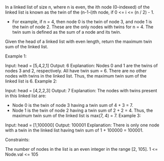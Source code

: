 In a linked list of size n, where n is even, the ith node (0-indexed) of the linked list is known as the twin of the (n-1-i)th node, if 0 <= i <= (n / 2) - 1.

  - For example, if n = 4, then node 0 is the twin of node 3, and node 1 is the twin of node 2. These are the only nodes with twins for n = 4.
The twin sum is defined as the sum of a node and its twin.

Given the head of a linked list with even length, return the maximum twin sum of the linked list.

 

Example 1:

  Input: head = [5,4,2,1]
  Output: 6
  Explanation:
  Nodes 0 and 1 are the twins of nodes 3 and 2, respectively. All have twin sum = 6.
  There are no other nodes with twins in the linked list.
  Thus, the maximum twin sum of the linked list is 6. 
Example 2:

  Input: head = [4,2,2,3]
  Output: 7
  Explanation:
  The nodes with twins present in this linked list are:
  - Node 0 is the twin of node 3 having a twin sum of 4 + 3 = 7.
  - Node 1 is the twin of node 2 having a twin sum of 2 + 2 = 4.
  Thus, the maximum twin sum of the linked list is max(7, 4) = 7. 
Example 3:

  Input: head = [1,100000]
  Output: 100001
  Explanation:
  There is only one node with a twin in the linked list having twin sum of 1 + 100000 = 100001.
 

Constraints:

  The number of nodes in the list is an even integer in the range [2, 105].
  1 <= Node.val <= 105